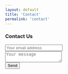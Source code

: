```yaml
---
layout: default
title: 'Contact'
permalink: 'contact'
---
```


<div id="contact">
  <h3>Contact Us</h3>
  <div id="contact-form">
    <form action="https://formspree.io/f/mnqogogl" method="POST">
      <input type="email" name="_replyto" placeholder="Your email address" required><br>
      <textarea name="message" placeholder="Your message" required></textarea><br>
      <button type="submit">Send</button>
    </form>
  </div>
</div>
